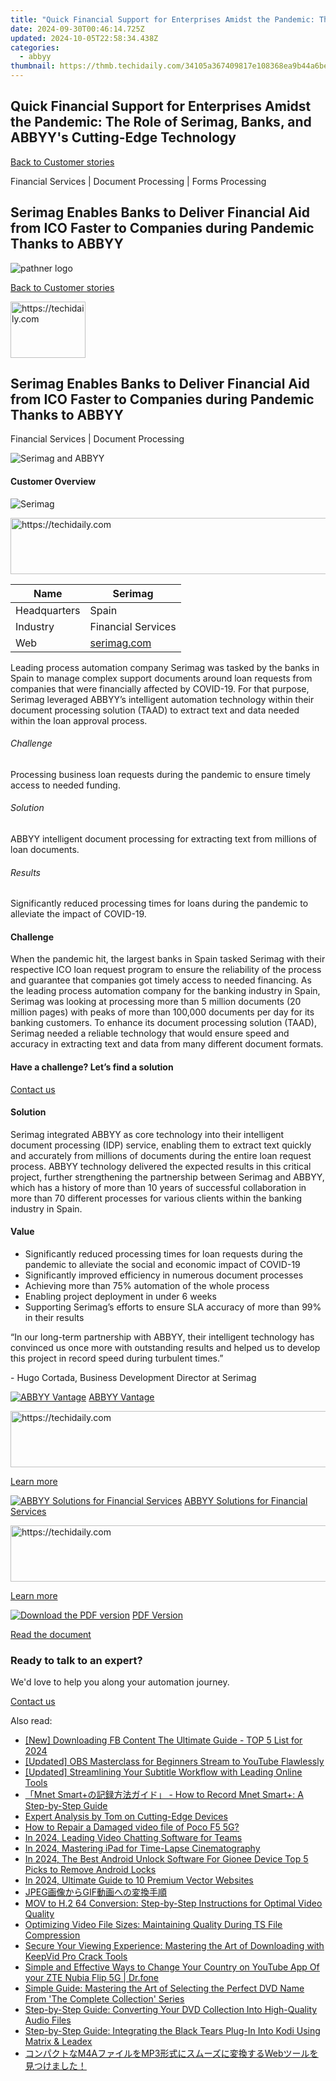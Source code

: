 ```yaml
---
title: "Quick Financial Support for Enterprises Amidst the Pandemic: The Role of Serimag, Banks, and ABBYY's Cutting-Edge Technology"
date: 2024-09-30T00:46:14.725Z
updated: 2024-10-05T22:58:34.438Z
categories:
  - abbyy
thumbnail: https://thmb.techidaily.com/34105a367409817e108368ea9b44a6be3f4efc35b42dfda4969266c7308e348b.jpg
---
```


## Quick Financial Support for Enterprises Amidst the Pandemic: The Role of Serimag, Banks, and ABBYY's Cutting-Edge Technology

[Back to Customer stories](https://tools.techidaily.com/abbyy/products/)

Financial Services | Document Processing | Forms Processing

## Serimag Enables Banks to Deliver Financial Aid from ICO Faster to Companies during Pandemic Thanks to ABBYY

![pathner logo](https://content.abbyy.com/-/media/project/abbyy/abbyy/logos-white/en/183457.png?h=40&iar=0&w=120)

[Back to Customer stories](https://tools.techidaily.com/abbyy/products/)

<!-- affiliate ads begin -->
<a href="https://aligracehair.sjv.io/c/5597632/2135407/19272" target="_top" id="2135407">
  <img src="//a.impactradius-go.com/display-ad/19272-2135407" border="0" alt="https://techidaily.com" width="120" height="90"/>
</a>
<img height="0" width="0" src="https://aligracehair.sjv.io/i/5597632/2135407/19272" style="position:absolute;visibility:hidden;" border="0" />
<!-- affiliate ads end -->

## Serimag Enables Banks to Deliver Financial Aid from ICO Faster to Companies during Pandemic Thanks to ABBYY

Financial Services | Document Processing 

![Serimag and ABBYY](https://static3.abbyy.com/abbyycommedia/34640/06-allianz-cover-556x303.jpg) 

#### Customer Overview

![Serimag](https://static2.abbyy.com/abbyycommedia/36492/serimaglogo.jpg) 

<!-- affiliate ads begin -->
<a href="https://appsumo.8odi.net/c/5597632/2094421/7443" target="_top" id="2094421">
  <img src="//a.impactradius-go.com/display-ad/7443-2094421" border="0" alt="https://techidaily.com" width="728" height="90"/>
</a>
<img height="0" width="0" src="https://appsumo.8odi.net/i/5597632/2094421/7443" style="position:absolute;visibility:hidden;" border="0" />
<!-- affiliate ads end -->

| Name         | Serimag                             |
| ------------ | ----------------------------------- |
| Headquarters | Spain                               |
| Industry     | Financial Services                  |
| Web          | [serimag.com](https://serimag.com/) |

Leading process automation company Serimag was tasked by the banks in Spain to manage complex support documents around loan requests from companies that were financially affected by COVID-19\. For that purpose, Serimag leveraged ABBYY’s intelligent automation technology within their document processing solution (TAAD) to extract text and data needed within the loan approval process.

###### Challenge

Processing business loan requests during the pandemic to ensure timely access to needed funding.

###### Solution

ABBYY intelligent document processing for extracting text from millions of loan documents.

###### Results

Significantly reduced processing times for loans during the pandemic to alleviate the impact of COVID-19.

#### Challenge

When the pandemic hit, the largest banks in Spain tasked Serimag with their respective ICO loan request program to ensure the reliability of the process and guarantee that companies got timely access to needed financing. As the leading process automation company for the banking industry in Spain, Serimag was looking at processing more than 5 million documents (20 million pages) with peaks of more than 100,000 documents per day for its banking customers. To enhance its document processing solution (TAAD), Serimag needed a reliable technology that would ensure speed and accuracy in extracting text and data from many different document formats.

#### Have a challenge? Let’s find a solution  

[Contact us](https://tools.techidaily.com/abbyy/products/) 

#### Solution

Serimag integrated ABBYY as core technology into their intelligent document processing (IDP) service, enabling them to extract text quickly and accurately from millions of documents during the entire loan request process. ABBYY technology delivered the expected results in this critical project, further strengthening the partnership between Serimag and ABBYY, which has a history of more than 10 years of successful collaboration in more than 70 different processes for various clients within the banking industry in Spain.

#### Value

* Significantly reduced processing times for loan requests during the pandemic to alleviate the social and economic impact of COVID-19
* Significantly improved efficiency in numerous document processes
* Achieving more than 75% automation of the whole process
* Enabling project deployment in under 6 weeks
* Supporting Serimag’s efforts to ensure SLA accuracy of more than 99% in their results

 “In our long-term partnership with ABBYY, their intelligent technology has convinced us once more with outstanding results and helped us to develop this project in record speed during turbulent times.”

 \- Hugo Cortada, Business Development Director at Serimag

[![ABBYY Vantage](https://static4.abbyy.com/abbyycommedia/36086/abbyy-nuix-360x162.jpg)](https://tools.techidaily.com/abbyy/products/) [ABBYY Vantage](https://tools.techidaily.com/abbyy/products/) 

<!-- affiliate ads begin -->
<a href="https://aligracehair.sjv.io/c/5597632/2087253/19272" target="_top" id="2087253">
  <img src="//a.impactradius-go.com/display-ad/19272-2087253" border="0" alt="https://techidaily.com" width="728" height="90"/>
</a>
<img height="0" width="0" src="https://aligracehair.sjv.io/i/5597632/2087253/19272" style="position:absolute;visibility:hidden;" border="0" />
<!-- affiliate ads end -->

[Learn more](https://tools.techidaily.com/abbyy/products/) 

[![ABBYY Solutions for Financial Services](https://static4.abbyy.com/abbyycommedia/14351/1-accounts-payable.jpg)](https://tools.techidaily.com/abbyy/products/) [ABBYY Solutions for Financial Services](https://tools.techidaily.com/abbyy/products/) 

<!-- affiliate ads begin -->
<a href="https://appsumo.8odi.net/c/5597632/2144276/7443" target="_top" id="2144276">
  <img src="//a.impactradius-go.com/display-ad/7443-2144276" border="0" alt="https://techidaily.com" width="728" height="90"/>
</a>
<img height="0" width="0" src="https://appsumo.8odi.net/i/5597632/2144276/7443" style="position:absolute;visibility:hidden;" border="0" />
<!-- affiliate ads end -->

[Learn more](https://tools.techidaily.com/abbyy/products/) 

[![Download the PDF version](https://static1.abbyy.com/abbyycommedia/36209/15114-craig-international-360x162.png)](https://static1.abbyy.com/abbyycommedia/36491/customerstory-intelligent-document-processing-financial-services-serimag-en.pdf "PDF Version") [PDF Version](https://static1.abbyy.com/abbyycommedia/36491/customerstory-intelligent-document-processing-financial-services-serimag-en.pdf "PDF Version") 

[Read the document](https://static1.abbyy.com/abbyycommedia/36491/customerstory-intelligent-document-processing-financial-services-serimag-en.pdf "PDF Version") 

### Ready to talk to an expert?

We'd love to help you along your automation journey.

[Contact us](https://tools.techidaily.com/abbyy/products/)

<ins class="adsbygoogle"
     style="display:block"
     data-ad-format="autorelaxed"
     data-ad-client="ca-pub-7571918770474297"
     data-ad-slot="1223367746"></ins>

<ins class="adsbygoogle"
     style="display:block"
     data-ad-client="ca-pub-7571918770474297"
     data-ad-slot="8358498916"
     data-ad-format="auto"
     data-full-width-responsive="true"></ins>

<span class="atpl-alsoreadstyle">Also read:</span>
<div><ul>
<li><a href="https://facebook-video-recording.techidaily.com/new-downloading-fb-content-the-ultimate-guide-top-5-list-for-2024/"><u>[New] Downloading FB Content The Ultimate Guide - TOP 5 List for 2024</u></a></li>
<li><a href="https://youtube-blog.techidaily.com/ed-obs-masterclass-for-beginners-stream-to-youtube-flawlessly/"><u>[Updated] OBS Masterclass for Beginners Stream to YouTube Flawlessly</u></a></li>
<li><a href="https://some-approaches.techidaily.com/updated-streamlining-your-subtitle-workflow-with-leading-online-tools/"><u>[Updated] Streamlining Your Subtitle Workflow with Leading Online Tools</u></a></li>
<li><a href="https://solve-news.techidaily.com/mnet-smartplus-how-to-record-mnet-smartplus-a-step-by-step-guide/"><u>「Mnet Smart+の記録方法ガイド」 - How to Record Mnet Smart+: A Step-by-Step Guide</u></a></li>
<li><a href="https://hardware-tips.techidaily.com/expert-analysis-by-tom-on-cutting-edge-devices/"><u>Expert Analysis by Tom on Cutting-Edge Devices</u></a></li>
<li><a href="https://blog-min.techidaily.com/how-to-repair-a-damaged-video-file-of-poco-f5-5g-by-stellar-video-repair-mobile-video-repair/"><u>How to Repair a Damaged video file of Poco F5 5G?</u></a></li>
<li><a href="https://screen-activity-recording.techidaily.com/in-2024-leading-video-chatting-software-for-teams/"><u>In 2024, Leading Video Chatting Software for Teams</u></a></li>
<li><a href="https://on-screen-recording.techidaily.com/in-2024-mastering-ipad-for-time-lapse-cinematography/"><u>In 2024, Mastering iPad for Time-Lapse Cinematography</u></a></li>
<li><a href="https://sim-unlock.techidaily.com/in-2024-the-best-android-unlock-software-for-gionee-device-top-5-picks-to-remove-android-locks-by-drfone-android/"><u>In 2024, The Best Android Unlock Software For Gionee Device Top 5 Picks to Remove Android Locks</u></a></li>
<li><a href="https://some-approaches.techidaily.com/in-2024-ultimate-guide-to-10-premium-vector-websites/"><u>In 2024, Ultimate Guide to 10 Premium Vector Websites</u></a></li>
<li><a href="https://solve-news.techidaily.com/jpeggif/"><u>JPEG画像からGIF動画への変換手順</u></a></li>
<li><a href="https://solve-news.techidaily.com/mov-to-h2-64-conversion-step-by-step-instructions-for-optimal-video-quality/"><u>MOV to H.2 64 Conversion: Step-by-Step Instructions for Optimal Video Quality</u></a></li>
<li><a href="https://solve-news.techidaily.com/optimizing-video-file-sizes-maintaining-quality-during-ts-file-compression/"><u>Optimizing Video File Sizes: Maintaining Quality During TS File Compression</u></a></li>
<li><a href="https://solve-news.techidaily.com/secure-your-viewing-experience-mastering-the-art-of-downloading-with-keepvid-pro-crack-tools/"><u>Secure Your Viewing Experience: Mastering the Art of Downloading with KeepVid Pro Crack Tools</u></a></li>
<li><a href="https://location-social.techidaily.com/simple-and-effective-ways-to-change-your-country-on-youtube-app-of-your-zte-nubia-flip-5g-drfone-by-drfone-virtual-android/"><u>Simple and Effective Ways to Change Your Country on YouTube App Of your ZTE Nubia Flip 5G | Dr.fone</u></a></li>
<li><a href="https://solve-news.techidaily.com/simple-guide-mastering-the-art-of-selecting-the-perfect-dvd-name-from-the-complete-collection-series/"><u>Simple Guide: Mastering the Art of Selecting the Perfect DVD Name From 'The Complete Collection' Series</u></a></li>
<li><a href="https://solve-news.techidaily.com/step-by-step-guide-converting-your-dvd-collection-into-high-quality-audio-files/"><u>Step-by-Step Guide: Converting Your DVD Collection Into High-Quality Audio Files</u></a></li>
<li><a href="https://solve-news.techidaily.com/step-by-step-guide-integrating-the-black-tears-plug-in-into-kodi-using-matrix-and-leadex/"><u>Step-by-Step Guide: Integrating the Black Tears Plug-In Into Kodi Using Matrix & Leadex</u></a></li>
<li><a href="https://solve-news.techidaily.com/m4amp3web/"><u>コンパクトなM4AファイルをMP3形式にスムーズに変換するWebツールを見つけました！</u></a></li>
</ul></div>

